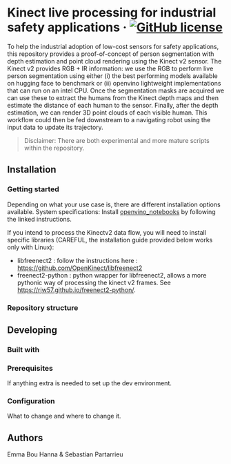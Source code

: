 # Kinect live processing for industrial safety applications &middot; [![GitHub license](https://img.shields.io/badge/license-MIT-blue.svg?style=flat-square)](https://github.com/SebastianPartarrieu/live-kinect/blob/master/LICENSE)
To help the industrial adoption of low-cost sensors for safety applications, this repository provides a proof-of-concept of person segmentation with depth estimation and point cloud rendering using the Kinect v2 sensor. The Kinect v2 provides RGB + IR information: we use the RGB to perform live person segmentation using either (i) the best performing models available on hugging face to benchmark or (ii) openvino lightweight implementations that can run on an intel CPU. Once the segmentation masks are acquired we can use these to extract the humans from the Kinect depth maps and then estimate the distance of each human to the sensor. Finally, after the depth estimation, we can render 3D point clouds of each visible human. This workflow could then be fed downstream to a navigating robot using the input data to update its trajectory.

> Disclaimer: There are both experimental and more mature scripts within the repository.

## Installation

### Getting started

Depending on what your use case is, there are different installation options available.
System specifications:
Install [openvino_notebooks](https://github.com/openvinotoolkit/openvino_notebooks/wiki/Conda#step-4-install-the-packages) by following the linked instructions.

If you intend to process the Kinectv2 data flow, you will need to install specific libraries (CAREFUL, the installation guide provided below works only with Linux):
- libfreenect2 : follow the instructions here : https://github.com/OpenKinect/libfreenect2
- freenect2-python : python wrapper for libfreenect2, allows a more pythonic way of processing the kinect v2 frames. See https://rjw57.github.io/freenect2-python/.

### Repository structure


## Developing

### Built with


### Prerequisites
If anything extra is needed to set up the dev environment.


### Configuration
What to change and where to change it.

## Authors
Emma Bou Hanna & Sebastian Partarrieu
